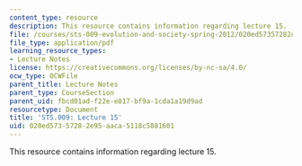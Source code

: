 ```yaml
---
content_type: resource
description: This resource contains information regarding lecture 15.
file: /courses/sts-009-evolution-and-society-spring-2012/020ed57357282e95aaca5118c5881601_MITSTS_009S12_lec15.pdf
file_type: application/pdf
learning_resource_types:
- Lecture Notes
license: https://creativecommons.org/licenses/by-nc-sa/4.0/
ocw_type: OCWFile
parent_title: Lecture Notes
parent_type: CourseSection
parent_uid: fbcd01ad-f22e-e817-bf9a-1cda1a19d9ad
resourcetype: Document
title: 'STS.009: Lecture 15'
uid: 020ed573-5728-2e95-aaca-5118c5881601
---
```

This resource contains information regarding lecture 15.